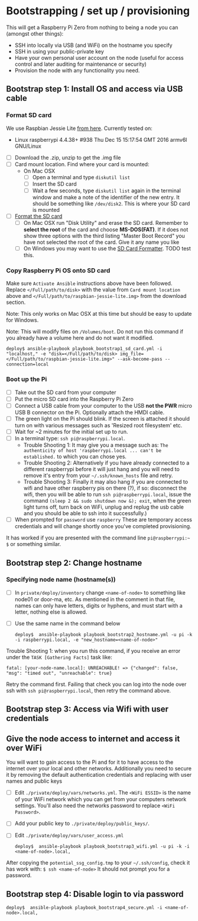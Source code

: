

# Bootstrapping / set up / provisioning

This will get a Raspberry Pi Zero from nothing to being a node you can
(amongst other things):
  * SSH into locally via USB (and WiFi) on the hostname you specify
  * SSH in using your public-private key
  * Have your own personal user account on the node (useful for access
  control and later auditing for maintenance or security)
  * Provision the node with any functionality you need.

## Bootstrap step 1: Install OS and access via USB cable

### Format SD card

We use Raspbian Jessie Lite [from here](https://www.raspberrypi.org/downloads/raspbian/).
Currently tested on:
  * Linux raspberrypi 4.4.38+ #938 Thu Dec 15 15:17:54 GMT 2016 armv6l GNU/Linux

  - [ ] Download the .zip, unzip to get the .img file
  - [ ] Card mount location.  Find where your card is mounted:
    * On Mac OSX
      - [ ] Open a terminal and type `diskutil list`
      - [ ] Insert the SD card
      - [ ] Wait a few seconds, type `diskutil list` again in the terminal window
      and make a note of the identifier of the new entry.  It should be
      something like `/dev/disk2`.  This is where your SD card is mounted
  - [ ] [Format the SD card](https://www.andrewmunsell.com/blog/raspberry-pi-noobs-tutorial/)
    - [ ] On Mac OSX run "Disk Utility" and erase the SD card.  Remember to
    **select the root** of the card and choose **MS-DOS(FAT)**.  If it does not
    show three options with the third listing "Master Boot Record" you have not
    selected the root of the card.  Give it any name you like
    - [ ] On Windows you may want to use the
    [SD Card Formatter](https://www.sdcard.org/downloads/formatter_4/).
    TODO test this.

### Copy Raspberry Pi OS onto SD card

Make sure `Activate Ansible` instructions above have been followed.
Replace `</Full/path/to/disk>` with the value from `Card mount location` above and
`</Full/path/to/raspbian-jessie-lite.img>` from the download section.

Note: This only works on Mac OSX at this time but should be easy to update for
Windows.

Note: This will modify files on `/Volumes/boot`.  Do not run this command if
you already have a volume here and do not want it modified.

    deploy$ ansible-playbook playbook_bootstrap1_sd_card.yml -i "localhost," -e "disk=</Full/path/to/disk> img_file=</Full/path/to/raspbian-jessie-lite.img>" --ask-become-pass --connection=local

### Boot up the Pi

  - [ ] Take out the SD card from your computer
  - [ ] Put the micro SD card into the Raspberry Pi Zero
  - [ ] Connect a USB cable from your computer to the USB **not the PWR** micro
  USB B connector on the Pi.  Optionally attach the HMDI cable.
  - [ ] The green light on the Pi should blink.  If the screen is attached it
  should turn on with various messages such as 'Resized root filesystem' etc.
  - [ ] Wait for ~2 minutes for the initial set up to run.
  - [ ] In a terminal type: `ssh pi@raspberrypi.local`.
      * Trouble Shooting 1: It may give you a message such as: `The authenticity
        of host 'raspberrypi.local ... can't be established.`
        to which you can chose yes.
      * Trouble Shooting 2: Alternatively if you have already connected
        to a different raspberrypi before it will just hang and you will need to
        remove it's entry from your `~/.ssh/known_hosts` file and retry.
      * Trouble Shooting 3: Finally
        it may also hang if you are connected to wifi and have other raspberry pis
        on there (?), if so: disconnect the wifi, then you will be able to run
        `ssh pi@raspberrypi.local`, issue the command `(sleep 2 && sudo shutdown now &); exit`, when
        the green light turns off, turn back on WiFi, unplug and replug the usb
        cable and you should be able to ssh into it successfully.)
  - [ ] When prompted for `password` use `raspberry`
        These are temporary access credentials and will change shortly once
        you've completed provisioning.

It has worked if you are presented with the command line `pi@raspberrypi:~ $` or something similar.

## Bootstrap step 2: Change hostname

### Specifying node name (hostname(s))

  - [ ] In `private/deploy/inventory` change `<name-of-node>` to something
  like node01 or door-ma, etc. As mentioned in the comment in that file, names
  can only have letters, digits or hyphens, and must start with a letter, nothing
  else is allowed.
  - [ ] Use the same name in the command below

    `deploy$  ansible-playbook playbook_bootstrap2_hostname.yml -u pi -k -i raspberrypi.local, -e "new_hostname=<name-of-node>"`

Trouble Shooting 1: when you run this command, if you receive an error under the `TASK [Gathering Facts]` task like:

    fatal: [your-node-name.local]: UNREACHABLE! => {"changed": false, "msg": "timed out", "unreachable": true}

Retry the command first.  Failing that check you can log into the node over ssh
with `ssh pi@raspberrypi.local`, then retry the command above.

## Bootstrap step 3: Access via Wifi with user credentials

## Give the node access to internet and access it over WiFi

You will want to gain access to the Pi and for it to have access to the
internet over your local and other networks.  Additionally you need to secure it
by removing the default authentication credentials and replacing with user names
and public keys

  - [ ] Edit `./private/deploy/vars/networks.yml`.  The `<WiFi ESSID>`
  is the name of your WiFi network which you can get from your computers
  network settings.  You'll also need the networks password to replace
  `<WiFi Password>`.
  - [ ] Add your public key to `./private/deploy/public_keys/`.
  - [ ] Edit `./private/deploy/vars/user_access.yml`

    `deploy$  ansible-playbook playbook_bootstrap3_wifi.yml -u pi -k -i <name-of-node>.local,`

After copying the `potential_ssg_config.tmp` to your `~/.ssh/config`, check it has
work with:  `$ ssh <name-of-node>`  It should not prompt you for a password.

## Bootstrap step 4: Disable login to via password

    deploy$  ansible-playbook playbook_bootstrap4_secure.yml -i <name-of-node>.local,
